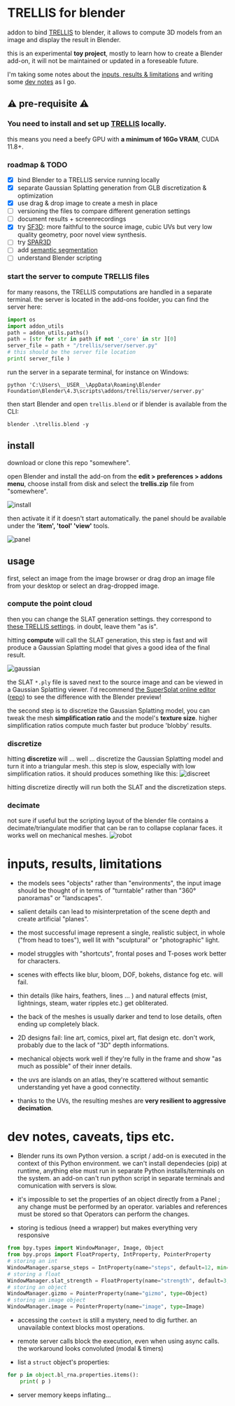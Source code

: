 # TRELLIS for blender

addon to bind [TRELLIS](https://github.com/Microsoft/TRELLIS) to blender, it allows to compute 3D models from an image and display the result in Blender.

this is an experimental **toy project**, mostly to learn how to create a Blender add-on, it will not be maintained or updated in a foreseable future.

I'm taking some notes about the [inputs, results & limitations](#input_results_limitations) and writing some [dev notes](#notes) as I go.


## ⚠️ pre-requisite ⚠️

### You need to install and set up [TRELLIS](https://github.com/Microsoft/TRELLIS) locally.

this means you need a beefy GPU with **a minimum of 16Go VRAM**, CUDA 11.8+.


### roadmap & TODO
- [x] bind Blender to a TRELLIS service running locally
- [x] separate Gaussian Splatting generation from GLB discretization & optimization
- [x] use drag & drop image to create a mesh in place
- [ ] versioning the files to compare different generation settings
- [ ] document results + screenrecordings
- [x] try <a href="https://github.com/Stability-AI/stable-fast-3d">SF3D</a>: more faithful to the source image, cubic UVs but very low quality geometry, poor novel view synthesis. 
- [ ] try <a href="https://github.com/Stability-AI/stable-point-aware-3d">SPAR3D</a>
- [ ] add <a href="https://paperswithcode.com/task/3d-semantic-segmentation">semantic segmentation</a>
- [ ] understand Blender scripting

### start the server to compute TRELLIS files
for many reasons, the TRELLIS computations are handled in a separate terminal.
the server is located in the add-ons foolder, you can find the server here:

```python
import os
import addon_utils
path = addon_utils.paths()
path = [str for str in path if not '_core' in str ][0]
server_file = path + "/trellis/server/server.py"
# this should be the server file location
print( server_file )
```

run the server in a separate terminal, for instance on Windows:
```shell
python 'C:\Users\__USER__\AppData\Roaming\Blender Foundation\Blender\4.3\scripts\addons/trellis/server/server.py'
```
then start Blender and open `trellis.blend` or if blender is available from the CLI:
```shell
blender .\trellis.blend -y
```




## install

download or clone this repo "somewhere".

open Blender and install the add-on from the **edit > preferences > addons menu**, choose install from disk and select the **trellis.zip** file from "somewhere". 

![install](doc/install.png)

then activate it if it doesn't start automatically. the panel should be available under the **'item', 'tool' 'view'** tools.

![panel](doc/panel.png)

## usage

first, select an image from the image browser or drag drop an image file from your desktop or select an drag-dropped image. 

### compute the point cloud

then you can change the SLAT generation settings. they correspond to [these TRELLIS settings](https://github.com/microsoft/TRELLIS/blob/main/example.py#L23-L31). in doubt, leave them "as is".

hitting **compute** will call the SLAT generation, this step is fast and will produce a Gaussian Splatting model that gives a good idea of the final result.

![gaussian](doc/gaussian.png)

the SLAT `*.ply` file is saved next to the source image and can be viewed in a Gaussian Splatting viewer. I'd recommend [the SuperSplat online editor ](https://playcanvas.com/supersplat/editor) ([repo](https://github.com/playcanvas/supersplat)) to see the difference with the Blender preview!

the second step is to discretize the Gaussian Splatting model, you can tweak the mesh **simplification ratio** and the model's **texture size**. higher simplification ratios compute much faster but produce 'blobby' results.

### discretize
hitting **discretize** will ... well ... discretize the Gaussian Splatting model and turn it into a triangular mesh. this step is slow, especially with low simplification ratios. it should produces something like this:
![discreet](doc/discreet.png)

hitting discretize directly will run both the SLAT and the discretization steps.

### decimate
not sure if useful but the scripting layout of the blender file contains a decimate/triangulate modifier that can be ran to collapse coplanar faces. it works well on mechanical meshes.
![robot](doc/robot.png)


# <a name="input_results_limitations">inputs, results, limitations</a>
* the models sees "objects" rather than "environments", the input image should be thought of in terms of "turntable" rather than "360° panoramas" or "landscapes".

* salient details can lead to misinterpretation of the scene depth and create artificial "planes".

* the most successful image represent a single, realistic subject, in whole ("from head to toes"), well lit with "sculptural" or "photographic" light. 

* model struggles with "shortcuts", frontal poses and T-poses work better for characters.

* scenes with effects like blur, bloom, DOF, bokehs, distance fog etc. will fail.

* thin details (like hairs, feathers, lines ... ) and natural effects (mist, lightnings, steam, water ripples etc.) get obliterated.

* the back of the meshes is usually darker and tend to lose details, often ending up completely black. 

* 2D designs fail: line art, comics, pixel art, flat design etc. don't work, probably due to the lack of "3D" depth informations.

* mechanical objects work well if they're fully in the frame and show "as much as possible" of their inner details.

* the uvs are islands on an atlas, they're scattered without semantic understanding yet have a good connectity. 

* thanks to the UVs, the resulting meshes are **very resilient to aggressive decimation**.


# <a name="notes">dev notes, caveats, tips etc.</a>

* Blender runs its own Python version. a script / add-on is executed in the context of this Python environment. we can't install dependecies (pip) at runtime, anything else must run in separate Python installs/terminals on the system. an add-on can't run python script in separate terminals and comunication with servers is slow.

* it's impossible to set the properties of an object directly from a Panel ; any change must be performed by an operator. variables and references must be stored so that Operators can perform the changes. 

* storing is tedious (need a wrapper) but makes everything very responsive 
```python
from bpy.types import WindowManager, Image, Object
from bpy.props import FloatProperty, IntProperty, PointerProperty
# storing an int
WindowManager.sparse_steps = IntProperty(name="steps", default=12, min=1, max=100)
# storing a float
WindowManager.slat_strength = FloatProperty(name="strength", default=3, min=0, max=50, step=0.1)
# storing an object
WindowManager.gizmo = PointerProperty(name="gizmo", type=Object)
# storing an image object
WindowManager.image = PointerProperty(name="image", type=Image)
```

* accessing the `context` is still a mystery, need to dig further. an unavailable context blocks most operations.

* remote server calls block the execution, even when using async calls.
the workaround looks convoluted (modal & timers)

* list a `struct` object's properties: 
```python
for p in object.bl_rna.properties.items():
    print( p )
```

* server memory keeps inflating...

